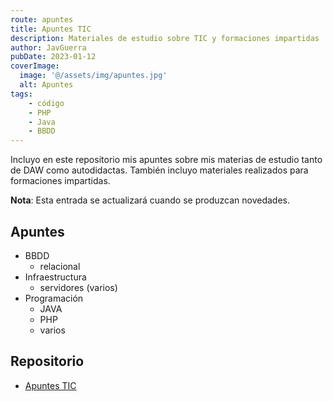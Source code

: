 ```yaml
---
route: apuntes
title: Apuntes TIC
description: Materiales de estudio sobre TIC y formaciones impartidas
author: JavGuerra
pubDate: 2023-01-12
coverImage:
  image: '@/assets/img/apuntes.jpg'
  alt: Apuntes
tags:
    - código
    - PHP
    - Java
    - BBDD
---
```


Incluyo en este repositorio mis apuntes sobre mis materias de estudio tanto de DAW como autodidactas. También incluyo materiales realizados para formaciones impartidas.

<span class="note">**Nota**: Esta entrada se actualizará cuando se produzcan novedades.</span>

## Apuntes

- BBDD
    - relacional
- Infraestructura
    - servidores (varios)
- Programación
    - JAVA
    - PHP
    - varios

## Repositorio

- [Apuntes TIC](https://github.com/JavGuerra/apuntes-tic)



